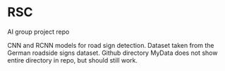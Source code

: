 # RSC
AI group project repo

CNN and RCNN models for road sign detection. Dataset taken from the German roadside signs dataset. Github directory MyData does not show entire directory in repo, but should still work.
